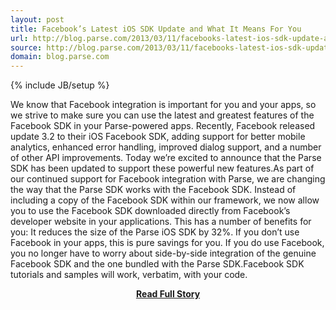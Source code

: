 ```yaml
---
layout: post
title: Facebook’s Latest iOS SDK Update and What It Means For You
url: http://blog.parse.com/2013/03/11/facebooks-latest-ios-sdk-update-and-what-it-means-for-you/
source: http://blog.parse.com/2013/03/11/facebooks-latest-ios-sdk-update-and-what-it-means-for-you/
domain: blog.parse.com
---
```

{% include JB/setup %}<p>We know that Facebook integration is important for you and your apps, so we strive to make sure you can use the latest and greatest features of the Facebook SDK in your Parse-powered apps. Recently, Facebook released update 3.2 to their iOS Facebook SDK, adding support for better mobile analytics, enhanced error handling, improved dialog support, and a number of other API improvements. Today we’re excited to announce that the Parse SDK has been updated to support these powerful new features.As part of our continued support for Facebook integration with Parse, we are changing the way that the Parse SDK works with the Facebook SDK. Instead of including a copy of the Facebook SDK within our framework, we now allow you to use the Facebook SDK downloaded directly from Facebook’s developer website in your applications. This has a number of benefits for you:
 It reduces the size of the Parse iOS SDK by 32%. If you don’t use Facebook in your apps, this is pure savings for you. If you do use Facebook, you no longer have to worry about side-by-side integration of the genuine Facebook SDK and the one bundled with the Parse SDK.Facebook SDK tutorials and samples will work, verbatim, with your code.</p>
<center><p><a href="http://blog.parse.com/2013/03/11/facebooks-latest-ios-sdk-update-and-what-it-means-for-you/" style='padding:25px; font-sze:18px; font-weight: bold;'>Read Full Story</a></p></center>
